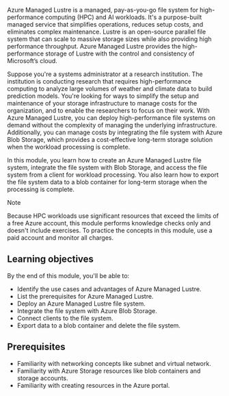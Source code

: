 Azure Managed Lustre is a managed, pay-as-you-go file system for high-performance computing (HPC) and AI workloads. It's a purpose-built managed service that simplifies operations, reduces setup costs, and eliminates complex maintenance. Lustre is an open-source parallel file system that can scale to massive storage sizes while also providing high performance throughput. Azure Managed Lustre provides the high-performance storage of Lustre with the control and consistency of Microsoft’s cloud.

Suppose you're a systems administrator at a research institution. The institution is conducting research that requires high-performance computing to analyze large volumes of weather and climate data to build prediction models. You're looking for ways to simplify the setup and maintenance of your storage infrastructure to manage costs for the organization, and to enable the researchers to focus on their work. With Azure Managed Lustre, you can deploy high-performance file systems on demand without the complexity of managing the underlying infrastructure. Additionally, you can manage costs by integrating the file system with Azure Blob Storage, which provides a cost-effective long-term storage solution when the workload processing is complete.

In this module, you learn how to create an Azure Managed Lustre file system, integrate the file system with Blob Storage, and access the file system from a client for workload processing. You also learn how to export the file system data to a blob container for long-term storage when the processing is complete.

> [!NOTE]
> Because HPC workloads use significant resources that exceed the limits of a free Azure account, this module performs knowledge checks only and doesn't include exercises. To practice the concepts in this module, use a paid account and monitor all charges.

## Learning objectives

By the end of this module, you'll be able to:

- Identify the use cases and advantages of Azure Managed Lustre.
- List the prerequisites for Azure Managed Lustre.
- Deploy an Azure Managed Lustre file system.
- Integrate the file system with Azure Blob Storage.
- Connect clients to the file system.
- Export data to a blob container and delete the file system.

## Prerequisites

- Familiarity with networking concepts like subnet and virtual network.
- Familiarity with Azure Storage resources like blob containers and storage accounts.
- Familiarity with creating resources in the Azure portal.

